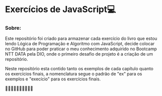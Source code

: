 # Exercícios de JavaScript💻

### Sobre:

Este repositório foi criado para armazenar cada exercício do livro que estou lendo Lógica de Programação e Algoritmo com JavaScript, decide colocar no GitHub para poder praticar o meu conhecimento adquirido no Bootcamp NTT DATA pela DIO, onde o primeiro desafio de projeto é a criação de um repositório.

Neste repositório esta contido tanto os exemplos de cada capítulo quanto os exercícios finais, a nomenclatura segue o padrão de "ex" para os exemplos e  "execício" para os exercícios finais.

🚀🚀🚀🚀🚀🚀🚀🚀🚀🚀

